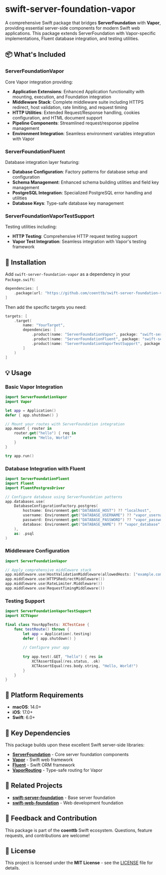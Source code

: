 # swift-server-foundation-vapor

A comprehensive Swift package that bridges **ServerFoundation** with **Vapor**, providing essential server-side components for modern Swift web applications. This package extends ServerFoundation with Vapor-specific implementations, Fluent database integration, and testing utilities.

## 📦 What's Included

### ServerFoundationVapor
Core Vapor integration providing:
- **Application Extensions**: Enhanced Application functionality with mounting, execution, and Foundation integration
- **Middleware Stack**: Complete middleware suite including HTTPS redirect, host validation, rate limiting, and request timing
- **HTTP Utilities**: Extended Request/Response handling, cookies configuration, and HTML document support
- **Pipeline Components**: Streamlined request/response pipeline management
- **Environment Integration**: Seamless environment variables integration with Vapor

### ServerFoundationFluent
Database integration layer featuring:
- **Database Configuration**: Factory patterns for database setup and configuration
- **Schema Management**: Enhanced schema building utilities and field key management
- **PostgreSQL Integration**: Specialized PostgreSQL error handling and utilities
- **Database Keys**: Type-safe database key management

### ServerFoundationVaporTestSupport
Testing utilities including:
- **HTTP Testing**: Comprehensive HTTP request testing support
- **Vapor Test Integration**: Seamless integration with Vapor's testing framework

## 🚀 Installation

Add `swift-server-foundation-vapor` as a dependency in your `Package.swift`:

```swift
dependencies: [
    .package(url: "https://github.com/coenttb/swift-server-foundation-vapor.git", from: "0.0.1")
]
```

Then add the specific targets you need:

```swift
targets: [
    .target(
        name: "YourTarget",
        dependencies: [
            .product(name: "ServerFoundationVapor", package: "swift-server-foundation-vapor"),
            .product(name: "ServerFoundationFluent", package: "swift-server-foundation-vapor"), // Optional
            .product(name: "ServerFoundationVaporTestSupport", package: "swift-server-foundation-vapor"), // For testing
        ]
    )
]
```

## 💡 Usage

### Basic Vapor Integration

```swift
import ServerFoundationVapor
import Vapor

let app = Application()
defer { app.shutdown() }

// Mount your routes with ServerFoundation integration
app.mount { router in
    router.get("hello") { req in
        return "Hello, World!"
    }
}

try app.run()
```

### Database Integration with Fluent

```swift
import ServerFoundationFluent
import Fluent
import FluentPostgresDriver

// Configure database using ServerFoundation patterns
app.databases.use(
    DatabaseConfigurationFactory.postgres(
        hostname: Environment.get("DATABASE_HOST") ?? "localhost",
        username: Environment.get("DATABASE_USERNAME") ?? "vapor_username",
        password: Environment.get("DATABASE_PASSWORD") ?? "vapor_password",
        database: Environment.get("DATABASE_NAME") ?? "vapor_database"
    ),
    as: .psql
)
```

### Middleware Configuration

```swift
import ServerFoundationVapor

// Apply comprehensive middleware stack
app.middleware.use(HostValidationMiddleware(allowedHosts: ["example.com"]))
app.middleware.use(HTTPSRedirectMiddleware())
app.middleware.use(RateLimiter.Middleware())
app.middleware.use(RequestTimingMiddleware())
```

### Testing Support

```swift
import ServerFoundationVaporTestSupport
import XCTVapor

final class YourAppTests: XCTestCase {
    func testRoute() throws {
        let app = Application(.testing)
        defer { app.shutdown() }
        
        // Configure your app
        
        try app.test(.GET, "hello") { res in
            XCTAssertEqual(res.status, .ok)
            XCTAssertEqual(res.body.string, "Hello, World!")
        }
    }
}
```

## 🔧 Platform Requirements

- **macOS**: 14.0+
- **iOS**: 17.0+
- **Swift**: 6.0+

## 🌟 Key Dependencies

This package builds upon these excellent Swift server-side libraries:
- [**ServerFoundation**](https://github.com/coenttb/swift-server-foundation) - Core server foundation components
- [**Vapor**](https://github.com/vapor/vapor) - Swift web framework
- [**Fluent**](https://github.com/vapor/fluent) - Swift ORM framework
- [**VaporRouting**](https://github.com/pointfreeco/vapor-routing) - Type-safe routing for Vapor

## 🤝 Related Projects

- [**swift-server-foundation**](https://github.com/coenttb/swift-server-foundation) - Base server foundation
- [**swift-web-foundation**](https://github.com/coenttb/swift-web-foundation) - Web development foundation

## 📝 Feedback and Contribution

This package is part of the **coenttb** Swift ecosystem. Questions, feature requests, and contributions are welcome!

## 📄 License

This project is licensed under the **MIT License** - see the [LICENSE](LICENSE) file for details.